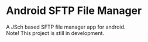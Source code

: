 # Android SFTP File Manager
A JSch based SFTP file manager app for android.\
Note! This project is still in development.
